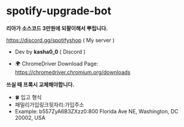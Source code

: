 # spotify-upgrade-bot

**리아가 소스코드 3만원에 되팔이해서 뿌립니다.**

https://discord.gg/spotifyshop ( My server )
- Dev by **kasha0_0** ( Discord )

- 🌍 ChromeDriver Download Page: https://chromedriver.chromium.org/downloads

**쓰실 때 프록시 교체해야합니다.**

- 🍀 입고 형식
- 패밀리가입링크뒷자리:가입주소
- Example: b557ZyA6B3ZXzz0:800 Florida Ave NE, Washington, DC 20002, USA
